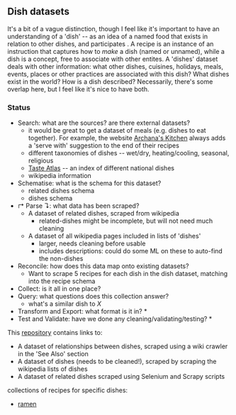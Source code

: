 ## Dish datasets

It's a bit of a vague distinction, though I feel like it's important to have an understanding of a 'dish' -- as an idea of a named food that exists in relation to other dishes, and participates . A recipe is an instance of an instruction that captures how to *make* a dish (named or unnamed), while a dish is a concept, free to associate with other entites. A 'dishes' dataset deals with other information: what other dishes, cuisines, holidays, meals, events, places or other practices are associated with this dish? What dishes exist in the world? How is a dish described? Necessarily, there's some overlap here, but I feel like it's nice to have both.

### Status

* Search: what are the sources? are there external datasets?
	* it would be great to get a dataset of meals (e.g. dishes to eat together). For example, the website [Archana's Kitchen](https://www.archanaskitchen.com/egg-curry-recipe) always adds a 'serve with' suggestion to the end of their recipes
	* different taxonomies of dishes -- wet/dry, heating/cooling, seasonal, religious
	* [Taste Atlas](tasteatlas.com/) -- an index of different national dishes
	* wikipedia information
* Schematise: what is the schema for this dataset?
	* related dishes schema
	* dishes schema
* ↱ Parse ↴: what data has been scraped?
	* A dataset of related dishes, scraped from wikipedia
		* related-dishes might be incomplete, but will not need much cleaning
	* A dataset of all wikipedia pages included in lists of 'dishes'
		* larger, needs cleaning before usable
		* includes descriptions: could do some ML on these to auto-find the non-dishes
* Reconcile: how does this data map onto existing datasets?
	* Want to scrape 5 recipes for each dish in the dish dataset, matching into the recipe schema
* Collect: is it all in one place?
* Query: what questions does this collection answer?
	* what's a similar dish to *X*
* Transform and Export: what format is it in?
	* 
* Test and Validate: have we done any cleaning/validating/testing?
	* 

This [repository](https://github.com/agnescameron/related-dishes) contains links to:

* A dataset of relationships between dishes, scraped using a wiki crawler in the 'See Also' section
* A dataset of dishes (needs to be cleaned!), scraped by scraping the wikipedia lists of dishes
* A dataset of related dishes scraped using Selenium and Scrapy scripts


collections of recipes for specific dishes:
* [ramen](https://docs.google.com/document/d/1qLPoLxek3WLQJDtU6i3300_0nNioqeYXi7vESrtNvjQ/edit)

